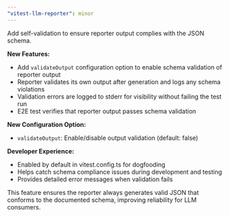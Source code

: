 ```yaml
---
"vitest-llm-reporter": minor
---
```


Add self-validation to ensure reporter output complies with the JSON schema.

**New Features:**
- Add `validateOutput` configuration option to enable schema validation of reporter output
- Reporter validates its own output after generation and logs any schema violations
- Validation errors are logged to stderr for visibility without failing the test run
- E2E test verifies that reporter output passes schema validation

**New Configuration Option:**
- `validateOutput`: Enable/disable output validation (default: false)

**Developer Experience:**
- Enabled by default in vitest.config.ts for dogfooding
- Helps catch schema compliance issues during development and testing
- Provides detailed error messages when validation fails

This feature ensures the reporter always generates valid JSON that conforms to the documented schema, improving reliability for LLM consumers.